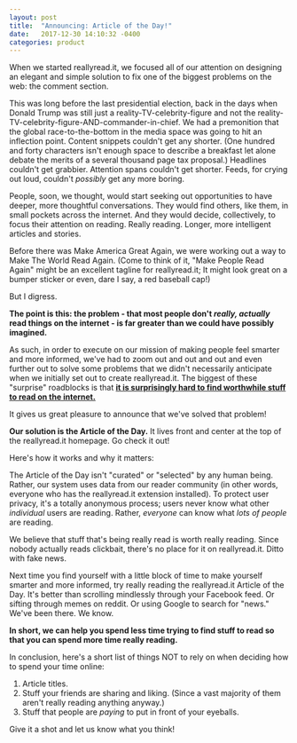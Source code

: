 ```yaml
---
layout: post
title:  "Announcing: Article of the Day!"
date:   2017-12-30 14:10:32 -0400
categories: product
---
```

When we started reallyread.it, we focused all of our attention on designing an elegant and simple solution to fix one of the biggest problems on the web: the comment section. 

This was long before the last presidential election, back in the days when Donald Trump was still just a reality-TV-celebrity-figure and not the reality-TV-celebrity-figure-AND-commander-in-chief. We had a premonition that the global race-to-the-bottom in the media space was going to hit an inflection point. Content snippets couldn't get any shorter. (One hundred and forty characters isn't enough space to describe a breakfast let alone debate the merits of a several thousand page tax proposal.) Headlines couldn't get grabbier. Attention spans couldn't get shorter. Feeds, for crying out loud, couldn't _possibly_ get any more boring. 

People, soon, we thought, would start seeking out opportunities to have deeper, more thoughtful conversations. They would find others, like them, in small pockets across the internet. And they would decide, collectively, to focus their attention on reading. Really reading. Longer, more intelligent articles and stories. 

Before there was Make America Great Again, we were working out a way to Make The World Read Again. (Come to think of it, "Make People Read Again" might be an excellent tagline for reallyread.it; It might look great on a bumper sticker or even, dare I say, a red baseball cap!)

But I digress.

**The point is this: the problem - that most people don't _really, actually_ read things on the internet - is far greater than we could have possibly imagined.**

As such, in order to execute on our mission of making people feel smarter and more informed, we've had to zoom out and out and out and even further out to solve some problems that we didn't necessarily anticipate when we initially set out to create reallyread.it. The biggest of these "surprise" roadblocks is that <u>**it is surprisingly hard to find worthwhile stuff to read on the internet.**</u>

It gives us great pleasure to announce that we've solved that problem!

**Our solution is the Article of the Day.** It lives front and center at the top of the reallyread.it homepage. Go check it out! 

Here's how it works and why it matters: 

The Article of the Day isn't "curated" or "selected" by any human being. Rather, our system uses data from our reader community (in other words, everyone who has the reallyread.it extension installed). To protect user privacy, it's a totally anonymous process; users never know what other _individual_ users are reading. Rather, _everyone_ can know what _lots of people_ are reading. 

We believe that stuff that's being really read is worth really reading. Since nobody actually reads clickbait, there's no place for it on reallyread.it. Ditto with fake news.

Next time you find yourself with a little block of time to make yourself smarter and more informed, try really reading the reallyread.it Article of the Day. It's better than scrolling mindlessly through your Facebook feed. Or sifting through memes on reddit. Or using Google to search for "news." We've been there. We know.

**In short, we can help you spend less time trying to find stuff to read so that you can spend more time really reading.**

In conclusion, here's a short list of things NOT to rely on when deciding how to spend your time online: 
1) Article titles. 
2) Stuff your friends are sharing and liking. (Since a vast majority of them aren't really reading anything anyway.)
3) Stuff that people are _paying_ to put in front of your eyeballs.

Give it a shot and let us know what you think! 